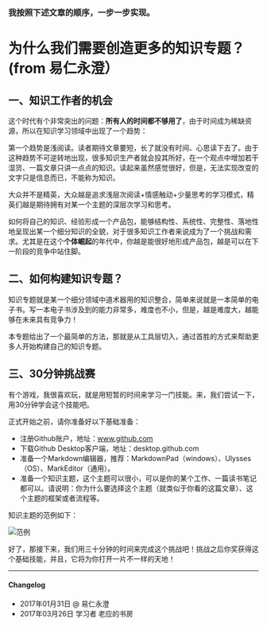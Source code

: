 ### 我按照下述文章的顺序，一步一步实现。

# 为什么我们需要创造更多的知识专题？\(from 易仁永澄）

## 一、知识工作者的机会

这个时代有个非常突出的问题：**所有人的时间都不够用了**，由于时间成为稀缺资源，所以在知识学习领域中出现了一个趋势：

第一个趋势是浅阅读。读者期待文章要短，长了就没有时间、心思读下去了。由于这种趋势不可逆转地出现，很多知识生产者就会投其所好，在一个观点中增加若干湿货、一篇文章只讲一点点的知识。读起来虽然感觉很好，但是，无法实现改变的文字只是信息而已，不能称为知识。

大众并不是精英，大众越是追求浅层次阅读+情感触动+少量思考的学习模式，精英们越是期待拥有对某一个主题的深层次学习和思考。

如何将自己的知识、经验形成一个产品包，能够结构性、系统性、完整性、落地性地呈现出某一个细分知识的全貌，对于很多知识工作者来说成为了一个挑战和需求。尤其是在这个**个体崛起**的年代中，你越是能很好地形成产品包，越是可以在下一阶段的竞争中站住脚。

## 二、如何构建知识专题？

知识专题就是某一个细分领域中道术器用的知识整合，简单来说就是一本简单的电子书。写一本电子书涉及到的能力非常多，难度也不小，但是，越是难度大，越能够在未来具有竞争力！

本专题给出了一个最简单的方法，那就是从工具层切入，通过首胜的方式来帮助更多人开始构建自己的知识专题。

## 三、30分钟挑战赛

有个游戏，我很喜欢玩，就是用短暂的时间来学习一门技能。来，我们尝试一下，用30分钟学会这个技能吧。

正式开始之前，请你准备好以下基础准备：

* 注册Github账户，地址：www.github.com
* 下载Github Desktop客户端，地址：desktop.github.com
* 准备一个Markdown编辑器，推荐：MarkdownPad（windows）、Ulysses（OS）、MarkEditor（通用）。
* 准备一个知识主题，这个主题可以很小，可以是你的某个工作、一篇读书笔记都可以。请说明：你为什么要选择这个主题（就类似于你看的这篇文章）、这个主题的框架或者流程等。

知识主题的范例如下：

![范例](http://77fm42.com1.z0.glb.clouddn.com/WechatIMG11.jpeg)

好了，那接下来，我们用三十分钟的时间来完成这个挑战吧！挑战之后你奖获得这个基础技能，并且，它将为你打开一片不一样的天地！

* * * * 

#### Changelog

* 2017年01月31日 @ 易仁永澄
* 2017年03月26日 学习者 老应的书房



